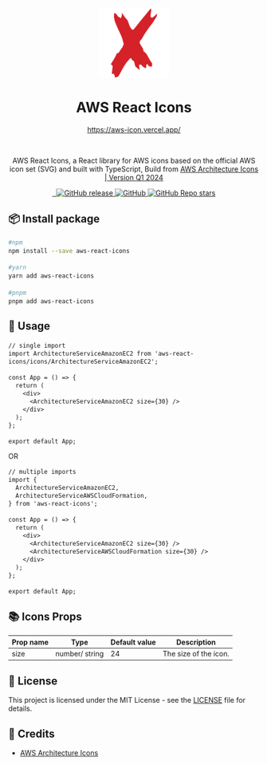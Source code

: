 <div align="center">
  <a href="https://aws-icon.vercel.app/">
    <img src="https://raw.githubusercontent.com/MKAbuMattar/aws-react-icons/main/src/assets/aws-react-icons.svg" alt="AWS React Icons Logo" height="140" />
  </a>

  <h1>AWS React Icons</h1>

<a href="https://aws-icon.vercel.app/">https://aws-icon.vercel.app/</a>

  <br/>

  <p>AWS React Icons, a React library for AWS icons based on the official AWS icon set (SVG) and built with TypeScript, Build from <a href="https://aws.amazon.com/architecture/icons/"><span>AWS Architecture Icons | Version Q1 2024</span></a></p>
</div>

<div align="center">
  <a href="https://www.npmjs.com/package/aws-react-icons" target="_blank">
    <img src="https://img.shields.io/badge/npm-%23CB3837.svg?style=for-the-badge&logo=npm&logoColor=white" alt=""/>
  </a>

  <a href="https://github.com/MKAbuMattar/aws-react-icons" target="_blank">
    <img src="https://img.shields.io/badge/github-%23181717.svg?style=for-the-badge&logo=github&logoColor=white" alt=""/>
  </a>

  <a href="https://github.com/MKAbuMattar/aws-react-icons/releases">
    <img alt="GitHub release" src="https://img.shields.io/github/v/release/MKAbuMattar/aws-react-icons?color=%23d52128&label=Latest%20release&style=for-the-badge" />
    </a>

  <a href="/LICENSE">
    <img alt="GitHub" src="https://img.shields.io/github/license/MKAbuMattar/aws-react-icons?color=%23d52128&style=for-the-badge">
  </a>

  <a href="https://github.com/MKAbuMattar/aws-react-icons/stargazers">
    <img alt="GitHub Repo stars" src="https://img.shields.io/github/stars/MKAbuMattar/aws-react-icons?color=%23d52128&label=github%20stars&style=for-the-badge">
  </a>
</div>

## 📦 Install package

```bash
#npm
npm install --save aws-react-icons

#yarn
yarn add aws-react-icons

#pnpm
pnpm add aws-react-icons
```

## 📖 Usage

```tsx
// single import
import ArchitectureServiceAmazonEC2 from 'aws-react-icons/icons/ArchitectureServiceAmazonEC2';

const App = () => {
  return (
    <div>
      <ArchitectureServiceAmazonEC2 size={30} />
    </div>
  );
};

export default App;
```

OR

```tsx
// multiple imports
import {
  ArchitectureServiceAmazonEC2,
  ArchitectureServiceAWSCloudFormation,
} from 'aws-react-icons';

const App = () => {
  return (
    <div>
      <ArchitectureServiceAmazonEC2 size={30} />
      <ArchitectureServiceAWSCloudFormation size={30} />
    </div>
  );
};

export default App;
```

## 📚 Icons Props

| Prop name | Type           | Default value | Description           |
| --------- | -------------- | ------------- | --------------------- |
| size      | number/ string | 24            | The size of the icon. |

## 📝 License

This project is licensed under the MIT License - see the [LICENSE](LICENSE) file for details.

## 📜 Credits

- [AWS Architecture Icons](https://aws.amazon.com/architecture/icons/)
